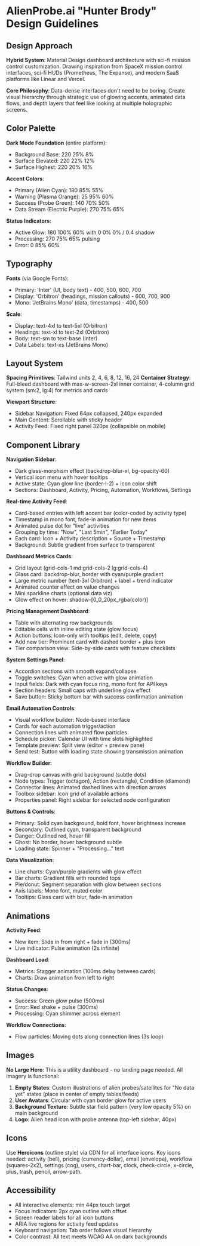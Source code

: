 # AlienProbe.ai "Hunter Brody" Design Guidelines

## Design Approach
**Hybrid System**: Material Design dashboard architecture with sci-fi mission control customization. Drawing inspiration from SpaceX mission control interfaces, sci-fi HUDs (Prometheus, The Expanse), and modern SaaS platforms like Linear and Vercel.

**Core Philosophy**: Data-dense interfaces don't need to be boring. Create visual hierarchy through strategic use of glowing accents, animated data flows, and depth layers that feel like looking at multiple holographic screens.

## Color Palette

**Dark Mode Foundation** (entire platform):
- Background Base: 220 25% 8%
- Surface Elevated: 220 22% 12%
- Surface Highest: 220 20% 16%

**Accent Colors**:
- Primary (Alien Cyan): 180 85% 55%
- Warning (Plasma Orange): 25 95% 60%
- Success (Probe Green): 140 70% 50%
- Data Stream (Electric Purple): 270 75% 65%

**Status Indicators**:
- Active Glow: 180 100% 60% with 0 0% 0% / 0.4 shadow
- Processing: 270 75% 65% pulsing
- Error: 0 85% 60%

## Typography

**Fonts** (via Google Fonts):
- Primary: 'Inter' (UI, body text) - 400, 500, 600, 700
- Display: 'Orbitron' (headings, mission callouts) - 600, 700, 900
- Mono: 'JetBrains Mono' (data, timestamps) - 400, 500

**Scale**:
- Display: text-4xl to text-5xl (Orbitron)
- Headings: text-xl to text-2xl (Orbitron)
- Body: text-sm to text-base (Inter)
- Data Labels: text-xs (JetBrains Mono)

## Layout System

**Spacing Primitives**: Tailwind units 2, 4, 6, 8, 12, 16, 24
**Container Strategy**: Full-bleed dashboard with max-w-screen-2xl inner container, 4-column grid system (sm:2, lg:4) for metrics and cards

**Viewport Structure**:
- Sidebar Navigation: Fixed 64px collapsed, 240px expanded
- Main Content: Scrollable with sticky header
- Activity Feed: Fixed right panel 320px (collapsible on mobile)

## Component Library

**Navigation Sidebar**:
- Dark glass-morphism effect (backdrop-blur-xl, bg-opacity-60)
- Vertical icon menu with hover tooltips
- Active state: Cyan glow line (border-l-2) + icon color shift
- Sections: Dashboard, Activity, Pricing, Automation, Workflows, Settings

**Real-time Activity Feed**:
- Card-based entries with left accent bar (color-coded by activity type)
- Timestamp in mono font, fade-in animation for new items
- Animated pulse dot for "live" activities
- Grouping by time: "Now", "Last 5min", "Earlier Today"
- Each card: Icon + Activity description + Source + Timestamp
- Background: Subtle gradient from surface to transparent

**Dashboard Metrics Cards**:
- Grid layout (grid-cols-1 md:grid-cols-2 lg:grid-cols-4)
- Glass card: backdrop-blur, border with cyan/purple gradient
- Large metric number (text-3xl Orbitron) + label + trend indicator
- Animated counter effect on value changes
- Mini sparkline charts (optional data viz)
- Glow effect on hover: shadow-[0_0_20px_rgba(color)]

**Pricing Management Dashboard**:
- Table with alternating row backgrounds
- Editable cells with inline editing state (glow focus)
- Action buttons: Icon-only with tooltips (edit, delete, copy)
- Add new tier: Prominent card with dashed border + plus icon
- Tier comparison view: Side-by-side cards with feature checklists

**System Settings Panel**:
- Accordion sections with smooth expand/collapse
- Toggle switches: Cyan when active with glow animation
- Input fields: Dark with cyan focus ring, mono font for API keys
- Section headers: Small caps with underline glow effect
- Save button: Sticky bottom bar with success confirmation animation

**Email Automation Controls**:
- Visual workflow builder: Node-based interface
- Cards for each automation trigger/action
- Connection lines with animated flow particles
- Schedule picker: Calendar UI with time slots highlighted
- Template preview: Split view (editor + preview pane)
- Send test: Button with loading state showing transmission animation

**Workflow Builder**:
- Drag-drop canvas with grid background (subtle dots)
- Node types: Trigger (octagon), Action (rectangle), Condition (diamond)
- Connector lines: Animated dashed lines with direction arrows
- Toolbox sidebar: Icon grid of available actions
- Properties panel: Right sidebar for selected node configuration

**Buttons & Controls**:
- Primary: Solid cyan background, bold font, hover brightness increase
- Secondary: Outlined cyan, transparent background
- Danger: Outlined red, hover fill
- Ghost: No border, hover background subtle
- Loading state: Spinner + "Processing..." text

**Data Visualization**:
- Line charts: Cyan/purple gradients with glow effect
- Bar charts: Gradient fills with rounded tops
- Pie/donut: Segment separation with glow between sections
- Axis labels: Mono font, muted color
- Tooltips: Glass card with blur, fade-in animation

## Animations

**Activity Feed**:
- New item: Slide in from right + fade in (300ms)
- Live indicator: Pulse animation (2s infinite)

**Dashboard Load**:
- Metrics: Stagger animation (100ms delay between cards)
- Charts: Draw animation from left to right

**Status Changes**:
- Success: Green glow pulse (500ms)
- Error: Red shake + pulse (300ms)
- Processing: Cyan shimmer across element

**Workflow Connections**:
- Flow particles: Moving dots along connection lines (3s loop)

## Images

**No Large Hero**: This is a utility dashboard - no landing page needed. All imagery is functional:

1. **Empty States**: Custom illustrations of alien probes/satellites for "No data yet" states (place in center of empty tables/feeds)
2. **User Avatars**: Circular with cyan border glow for active users
3. **Background Texture**: Subtle star field pattern (very low opacity 5%) on main background
4. **Logo**: Alien head icon with probe antenna (top-left sidebar, 40px)

## Icons
Use **Heroicons** (outline style) via CDN for all interface icons. Key icons needed: activity (bell), pricing (currency-dollar), email (envelope), workflow (squares-2x2), settings (cog), users, chart-bar, clock, check-circle, x-circle, plus, trash, pencil, arrow-path.

## Accessibility
- All interactive elements: min 44px touch target
- Focus indicators: 2px cyan outline with offset
- Screen reader labels for all icon buttons
- ARIA live regions for activity feed updates
- Keyboard navigation: Tab order follows visual hierarchy
- Color contrast: All text meets WCAG AA on dark backgrounds